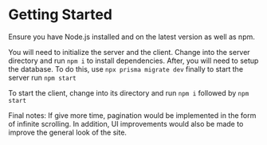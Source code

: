 # Getting Started
Ensure you have Node.js installed and on the latest version as well as npm.

You will need to initialize the server and the client. Change into the server directory and run 
  `npm i`
to install dependencies. 
After, you will need to setup the database. To do this, use 
  `npx prisma migrate dev`
finally to start the server run
  `npm start`



To start the client, change into its directory and run
  `npm i`
followed by 
  `npm start`

Final notes:
If give more time, pagination would be implemented in the form of infinite scrolling. In addition, UI improvements would also be made to improve the general look of the site.
